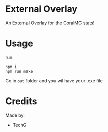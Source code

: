 # External Overlay

An External Overlay for the CoralMC stats!

# Usage

run:

```
npm i
npm run make
```

Go in `out` folder and you wil have your .exe file

# Credits

Made by:

- TechG
